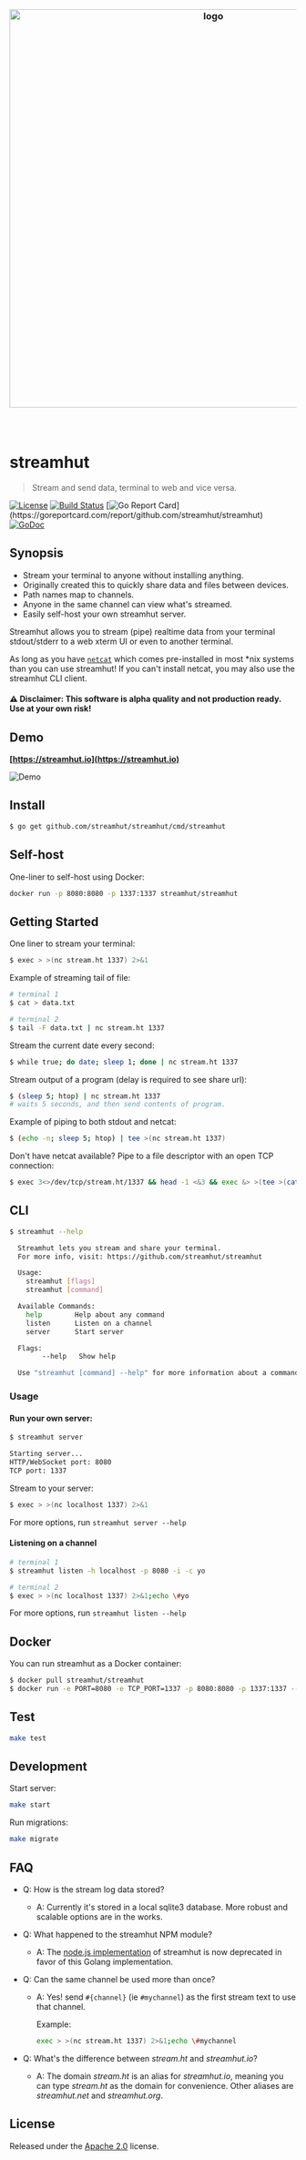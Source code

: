 <h3 align="center">
  <br />
  <img src="https://user-images.githubusercontent.com/168240/83982881-ecf66c00-a8de-11ea-969e-8b41887d681e.png" alt="logo" width="700" />
  <br />
  <br />
  <br />
</h3>

# streamhut

> Stream and send data, terminal to web and vice versa.

[![License](http://img.shields.io/badge/license-MIT-blue.svg)](https://raw.githubusercontent.com/streamhut/streamhut/master/LICENSE)
[![Build Status](https://travis-ci.org/streamhut/streamhut.svg?branch=master)](https://travis-ci.org/streamhut/streamhut)
[![Go Report Card](https://goreportcard.com/badge/github.com/streamhut/streamhut?)](https://goreportcard.com/report/github.com/streamhut/streamhut)
[![GoDoc](https://godoc.org/github.com/streamhut/streamhut?status.svg)](https://godoc.org/github.com/streamhut/streamhut)
<!--
[![Mentioned in Awesome Terminals](https://awesome.re/mentioned-badge.svg)](https://github.com/k4m4/terminals-are-sexy)
-->

## Synopsis

- Stream your terminal to anyone without installing anything.
- Originally created this to quickly share data and files between devices.
- Path names map to channels.
- Anyone in the same channel can view what's streamed.
- Easily self-host your own streamhut server.

Streamhut allows you to stream (pipe) realtime data from your terminal stdout/stderr to a web xterm UI or even to another terminal.

As long as you have [`netcat`](https://en.wikipedia.org/wiki/Netcat) which comes pre-installed in most *nix systems than you can use streamhut! If you can't install netcat, you may also use the streamhut CLI client.

#### ⚠️ Disclaimer: This software is alpha quality and not production ready. Use at your own risk!

## Demo

**[https://streamhut.io](https://streamhut.io)**

![Demo](https://s3.amazonaws.com/assets.streamhut.io/streamhut_demo_1.gif)

## Install

```bash
$ go get github.com/streamhut/streamhut/cmd/streamhut
```

## Self-host

One-liner to self-host using Docker:

```bash
docker run -p 8080:8080 -p 1337:1337 streamhut/streamhut
```

## Getting Started

One liner to stream your terminal:

```bash
$ exec > >(nc stream.ht 1337) 2>&1
```

Example of streaming tail of file:

```bash
# terminal 1
$ cat > data.txt
```

```bash
# terminal 2
$ tail -F data.txt | nc stream.ht 1337
```

Stream the current date every second:

```bash
$ while true; do date; sleep 1; done | nc stream.ht 1337
```

Stream output of a program (delay is required to see share url):

```bash
$ (sleep 5; htop) | nc stream.ht 1337
# waits 5 seconds, and then send contents of program.
```

Example of piping to both stdout and netcat:

```bash
$ (echo -n; sleep 5; htop) | tee >(nc stream.ht 1337)
```

Don't have netcat available? Pipe to a file descriptor with an open TCP connection:

```bash
$ exec 3<>/dev/tcp/stream.ht/1337 && head -1 <&3 && exec &> >(tee >(cat >&3))
```

## CLI

```bash
$ streamhut --help

  Streamhut lets you stream and share your terminal.
  For more info, visit: https://github.com/streamhut/streamhut

  Usage:
    streamhut [flags]
    streamhut [command]

  Available Commands:
    help        Help about any command
    listen      Listen on a channel
    server      Start server

  Flags:
        --help   Show help

  Use "streamhut [command] --help" for more information about a command.

```

### Usage

#### Run your own server:

```bash
$ streamhut server

Starting server...
HTTP/WebSocket port: 8080
TCP port: 1337
```

Stream to your server:

```bash
$ exec > >(nc localhost 1337) 2>&1
```

For more options, run `streamhut server --help`

#### Listening on a channel

```bash
# terminal 1
$ streamhut listen -h localhost -p 8080 -i -c yo
```

```bash
# terminal 2
$ exec > >(nc localhost 1337) 2>&1;echo \#yo
```

For more options, run `streamhut listen --help`

## Docker

You can run streamhut as a Docker container:

```bash
$ docker pull streamhut/streamhut
$ docker run -e PORT=8080 -e TCP_PORT=1337 -p 8080:8080 -p 1337:1337 --restart unless-stopped streamhut/streamhut:latest
```

## Test

```bash
make test
```

## Development

Start server:

```bash
make start
```

Run migrations:

```bash
make migrate
```

## FAQ

- Q: How is the stream log data stored?

  - A: Currently it's stored in a local sqlite3 database. More robust and scalable options are in the works.

- Q: What happened to the streamhut NPM module?

  - A: The [node.js implementation](https://github.com/streamhut/streamhut/tree/nodejs) of streamhut is now deprecated in favor of this Golang implementation.

- Q: Can the same channel be used more than once?

  - A: Yes! send `#{channel}` (ie `#mychannel`) as the first stream text to use that channel.

    Example:

    ```bash
    exec > >(nc stream.ht 1337) 2>&1;echo \#mychannel
    ```

- Q: What's the difference between _stream.ht_ and _streamhut.io_?

  - A: The domain _stream.ht_ is an alias for _streamhut.io_, meaning you can type _stream.ht_ as the domain for convenience. Other aliases are _streamhut.net_ and _streamhut.org_.

## License

Released under the [Apache 2.0](./LICENSE) license.
